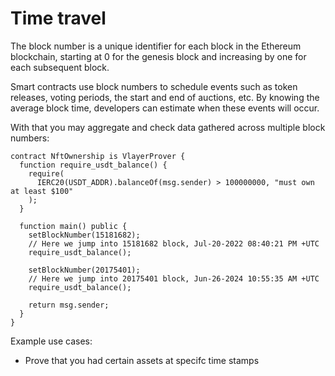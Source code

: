 # Time travel 
The block number is a unique identifier for each block in the Ethereum blockchain, starting at 0 for the genesis block and increasing by one for each subsequent block.

Smart contracts use block numbers to schedule events such as token releases, voting periods, the start and end of auctions, etc. By knowing the average block time, developers can estimate when these events will occur.

With that you may aggregate and check data gathered across multiple block numbers:

```solidity
contract NftOwnership is VlayerProver {
  function require_usdt_balance() {
    require(
      IERC20(USDT_ADDR).balanceOf(msg.sender) > 100000000, "must own at least $100"
    );
  }
  
  function main() public {
    setBlockNumber(15181682); 
    // Here we jump into 15181682 block, Jul-20-2022 08:40:21 PM +UTC 
    require_usdt_balance(); 

    setBlockNumber(20175401); 
    // Here we jump into 20175401 block, Jun-26-2024 10:55:35 AM +UTC 
    require_usdt_balance(); 
    
    return msg.sender;
  }
}
```

Example use cases: 
- Prove that you had certain assets at specifc time stamps    
